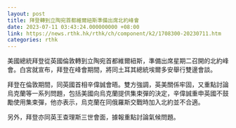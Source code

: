 ```yaml
---
layout: post
title: 拜登轉到立陶宛首都維爾紐斯準備出席北約峰會
date: 2023-07-11 03:43:24.000000000 +08:00
link: https://news.rthk.hk/rthk/ch/component/k2/1708300-20230711.htm
categories: rthk
---
```


美國總統拜登從英國倫敦轉到立陶宛首都維爾紐斯，準備出席星期二召開的北約峰會。白宮就宣布，拜登在峰會期間，將同土耳其總統埃爾多安舉行雙邊會談。

拜登在倫敦期間，同英國首相辛偉誠會晤。雙方強調，英美關係牢固，又重點討論烏克蘭等一系列問題，包括美國向烏克蘭提供集束彈的決定，辛偉誠重申英國不鼓勵使用集束彈，他亦表示，烏克蘭在同俄羅斯交戰時加入北約並不合適。

另外，拜登亦同英王查理斯三世會面，據報重點討論氣候問題。

